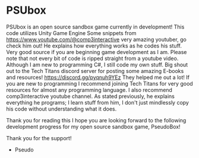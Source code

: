 # PSUbox
PSUbox is an open source sandbox game currently in development!
This code utilizes Unity Game Engine
Some snippets from https://www.youtube.com/@comp3interactive
very amazing youtuber, go check him out! He explains how everything works as he
codes his stuff. Very good source if you are beginning game development as I am. 
Please note that not every bit of code is ripped straight from a youtube video. 
Although I am new to programming C#, I still code my own stuff. 
Big shout out to the Tech Titans discord server for posting some amazing E-books
and resources! https://discord.gg/pyqnuh9YEz They helped me out a lot! If you are
new to programming I recommend joining Tech Titans for very good resources for
almost any programming language. I also recommend comp3interactive youtube channel.
As stated previously, he explains everything he programs; I learn stuff from him,
I don't just mindlessly copy his code without understanding what it does.

Thank you for reading this
I hope you are looking forward to the following development progress
for my open source sandbox game, PseudoBox!

Thank you for the support!
- Pseudo
